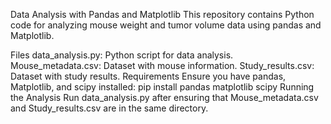 Data Analysis with Pandas and Matplotlib
This repository contains Python code for analyzing mouse weight and tumor volume data using pandas and Matplotlib.

Files
data_analysis.py: Python script for data analysis.
Mouse_metadata.csv: Dataset with mouse information.
Study_results.csv: Dataset with study results.
Requirements
Ensure you have pandas, Matplotlib, and scipy installed:
  pip install pandas matplotlib scipy
Running the Analysis
Run data_analysis.py after ensuring that Mouse_metadata.csv and Study_results.csv are in the same directory.
